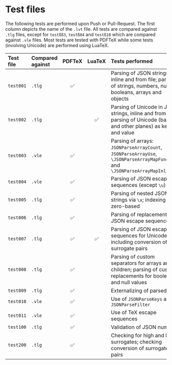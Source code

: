 # Test files

The following tests are performed upon Push or Pull-Request. The first column depicts the name of the `.lvt` file. All tests are compared against `.tlg` files, except for `testßß3`, `testß04` and  `testß10` which are compared against `.vle` files. Most tests are tested with PDFTeX while some tests (involving Unicode) are performed using LuaTeX.

| Test file | Compared against | PDFTeX | LuaTeX | Tests performed |
| :---      | :---             | :---:  | :---:  | :---            |
| `test001` | `.tlg` | ✅ |    | Parsing of JSON strings, inline and from file; parsing of strings, numbers, null, booleans, arrays and objects |
| `test002` | `.tlg` |    | ✅ | Parsing of Unicode in JSON strings, inline and from file; parsing of Unicode (basic and other planes) as key and value |
| `test003` | `.vle` | ✅ |    | Parsing of arrays: `JSONParseArrayCount`, `JSONParseArrayUse`, `\JSONParseArrayMapFunction` and `\JSONParseArrayMapInline` |
| `test004` | `.vle` | ✅ |    | Parsing of JSON escape sequences (except `\u`) |
| `test005` | `.tlg` | ✅ |    | Parsing of nested JSON strings via `\x`; indexing not zero-based |
| `test006` | `.tlg` | ✅ |    | Parsing of replacements for JSON escape sequences |
| `test007` | `.tlg` | ✅ | ✅ | Parsing of JSON escape sequences for Unicode (`\u`) including conversion of surrogate pairs |
| `test008` | `.tlg` | ✅ |    | Parsing of custom separators for arrays and children; parsing of custom replacements for boolean and null values |
| `test009` | `.tlg` | ✅ |    | Externalizing of parsed data |
| `test010` | `.vle` | ✅ |    | Use of `JSONParseKeys` and `JSONParseFilter` |
| `test011` | `.vle` | ✅ |    | Use of TeX escape sequences |
| `test100` | `.tlg` | ✅ |    | Validation of JSON numbers |
| `test200` | `.tlg` | ✅ |    | Checking for high and low surrogates; checking conversion of surrogate pairs |
